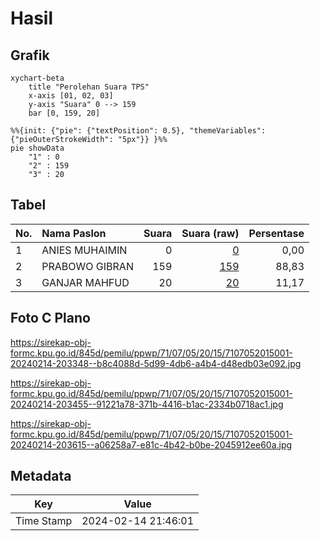 # Hasil

## Grafik

```mermaid
xychart-beta
    title "Perolehan Suara TPS"
    x-axis [01, 02, 03]
    y-axis "Suara" 0 --> 159
    bar [0, 159, 20]
```

```mermaid
%%{init: {"pie": {"textPosition": 0.5}, "themeVariables": {"pieOuterStrokeWidth": "5px"}} }%%
pie showData
    "1" : 0
    "2" : 159
    "3" : 20
```

## Tabel

| No. | Nama Paslon    | Suara | Suara (raw) | Persentase |
|:--- |:-------------- | -----:| -----------:| ----------:|
| 1   | ANIES MUHAIMIN | 0     | [0][p-1]    | 0,00       |
| 2   | PRABOWO GIBRAN | 159   | [159][p-2]  | 88,83      |
| 3   | GANJAR MAHFUD  | 20    | [20][p-3]   | 11,17      |


[p-1]: https://github.com/gigit-pemilu/pemilu-2024-71-sulawesi-utara/blob/main/pilpres/hitung-suara/sub/71-sulawesi-utara/sub/07-minahasa-tenggara/sub/05-tombatu/sub/2015-tombatu/sub/001-tps/sub/paslon-1.txt
[p-2]: https://github.com/gigit-pemilu/pemilu-2024-71-sulawesi-utara/blob/main/pilpres/hitung-suara/sub/71-sulawesi-utara/sub/07-minahasa-tenggara/sub/05-tombatu/sub/2015-tombatu/sub/001-tps/sub/paslon-2.txt
[p-3]: https://github.com/gigit-pemilu/pemilu-2024-71-sulawesi-utara/blob/main/pilpres/hitung-suara/sub/71-sulawesi-utara/sub/07-minahasa-tenggara/sub/05-tombatu/sub/2015-tombatu/sub/001-tps/sub/paslon-3.txt

## Foto C Plano

https://sirekap-obj-formc.kpu.go.id/845d/pemilu/ppwp/71/07/05/20/15/7107052015001-20240214-203348--b8c4088d-5d99-4db6-a4b4-d48edb03e092.jpg

https://sirekap-obj-formc.kpu.go.id/845d/pemilu/ppwp/71/07/05/20/15/7107052015001-20240214-203455--91221a78-371b-4416-b1ac-2334b0718ac1.jpg

https://sirekap-obj-formc.kpu.go.id/845d/pemilu/ppwp/71/07/05/20/15/7107052015001-20240214-203615--a06258a7-e81c-4b42-b0be-2045912ee60a.jpg


## Metadata

| Key        | Value               |
| ---------- | ------------------- |
| Time Stamp | 2024-02-14 21:46:01 |



